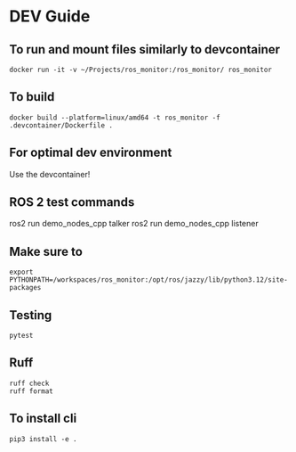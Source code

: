 # DEV Guide

## To run and mount files similarly to devcontainer
```
docker run -it -v ~/Projects/ros_monitor:/ros_monitor/ ros_monitor
```

## To build
```
docker build --platform=linux/amd64 -t ros_monitor -f .devcontainer/Dockerfile .
```

## For optimal dev environment
Use the devcontainer!

## ROS 2 test commands
ros2 run demo_nodes_cpp talker
ros2 run demo_nodes_cpp listener

## Make sure to 
```
export PYTHONPATH=/workspaces/ros_monitor:/opt/ros/jazzy/lib/python3.12/site-packages
```

## Testing
```
pytest
```

## Ruff
```
ruff check
ruff format
```

## To install cli
```
pip3 install -e .
```
